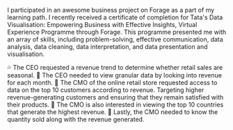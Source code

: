 I participated in an awesome business project on Forage as a part of my learning path.
I recently received a certificate of completion for Tata's Data Visualisation: Empowering Business with Effective Insights, Virtual Experience Programme through Forage.
This programme presented me with an array of skills, including problem-solving, effective communication, data analysis, data cleaning, data interpretation, and data presentation and visualisation.

💦 The CEO requested a revenue trend to determine whether retail sales are seasonal.
🔎 The CEO needed to view granular data by looking into revenue for each month.
🔎 The CMO of the online retail store requested access to data on the top 10 customers according to revenue. Targeting higher revenue-generating customers and ensuring that they remain satisfied with their products.
🔎 The CMO is also interested in viewing the top 10 countries that generate the highest revenue.
🔎 Lastly, the CMO needed to know the quantity sold along with the revenue generated.
